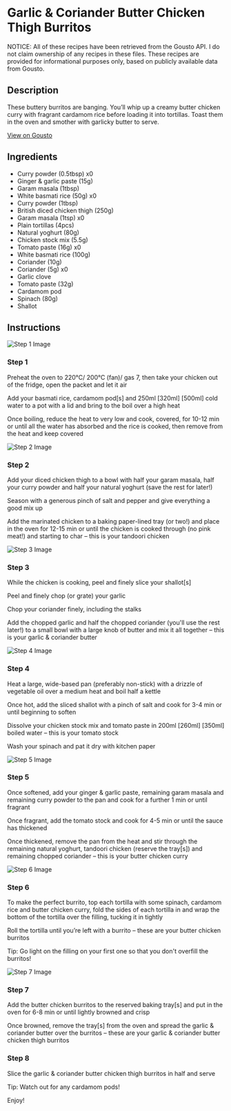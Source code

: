 # Garlic & Coriander Butter Chicken Thigh Burritos

NOTICE: All of these recipes have been retrieved from the Gousto API. I do not claim ownership of any recipes in these files. These recipes are provided for informational purposes only, based on publicly available data from Gousto.

## Description

These buttery burritos are banging. You’ll whip up a creamy butter chicken curry with fragrant cardamom rice before loading it into tortillas. Toast them in the oven and smother with garlicky butter to serve.

[View on Gousto](https://www.gousto.co.uk/recipes/cookbook/garlic-coriander-butter-chicken-burritos)

## Ingredients

- Curry powder (0.5tbsp) x0
- Ginger & garlic paste (15g)
- Garam masala (1tbsp)
- White basmati rice (50g) x0
- Curry powder (1tbsp)
- British diced chicken thigh (250g)
- Garam masala (1tsp) x0
- Plain tortillas (4pcs)
- Natural yoghurt (80g)
- Chicken stock mix (5.5g)
- Tomato paste (16g) x0
- White basmati rice (100g)
- Coriander (10g)
- Coriander (5g) x0
- Garlic clove
- Tomato paste (32g)
- Cardamom pod
- Spinach (80g)
- Shallot

## Instructions

![Step 1 Image](https://production-media.gousto.co.uk/cms/recipe-step-image/step-1-1679049679812-x200.jpg)

### Step 1

Preheat the oven to 220°C/ 200°C (fan)/ gas 7, then take your chicken out of the fridge, open the packet and let it air

Add your basmati rice, cardamom pod[s] and 250ml <span class="text-purple">[320ml] </span><span class="text-danger">[500ml] </span>cold water to a pot with a lid and bring to the boil over a high heat

Once boiling, reduce the heat to very low and cook, covered, for 10-12 min or until all the water has absorbed and the rice is cooked, then remove from the heat and keep covered

![Step 2 Image](https://production-media.gousto.co.uk/cms/recipe-step-image/step-2-1679049685715-x200.jpg)

### Step 2

Add your diced chicken thigh to a bowl with half your garam masala, half your curry powder and half your natural yoghurt (save the rest for later!)

Season with a generous pinch of salt and pepper and give everything a good mix up

Add the marinated chicken to a baking paper-lined tray (or two!) and place in the oven for 12-15 min or until the chicken is cooked through (no pink meat!) and starting to char – this is your tandoori chicken

![Step 3 Image](https://production-media.gousto.co.uk/cms/recipe-step-image/step-3-1679049690689-x200.jpg)

### Step 3

While the chicken is cooking, peel and finely slice your shallot[s]

Peel and finely chop (or grate) your garlic

Chop your coriander finely, including the stalks

Add the chopped garlic and half the chopped coriander (you'll use the rest later!) to a small bowl with a large knob of butter and mix it all together – this is your garlic & coriander butter

![Step 4 Image](https://production-media.gousto.co.uk/cms/recipe-step-image/step-4-1679049696177-x200.jpg)

### Step 4

Heat a large, wide-based pan (preferably non-stick) with a drizzle of vegetable oil over a medium heat and boil half a kettle

Once hot, add the sliced shallot with a pinch of salt and cook for 3-4 min or until beginning to soften

Dissolve your chicken stock mix and tomato paste in 200ml <span class="text-purple">[260ml] </span><span class="text-danger">[350ml]</span> boiled water – this is your tomato stock

Wash your spinach and pat it dry with kitchen paper

![Step 5 Image](https://production-media.gousto.co.uk/cms/recipe-step-image/step-5-1679049701368-x200.jpg)

### Step 5

Once softened, add your ginger & garlic paste, remaining garam masala and remaining curry powder to the pan and cook for a further 1 min or until fragrant

Once fragrant, add the tomato stock and cook for 4-5 min or until the sauce has thickened

Once thickened, remove the pan from the heat and stir through the remaining natural yoghurt, tandoori chicken (reserve the tray[s]) and remaining chopped coriander – this is your butter chicken curry

![Step 6 Image](https://production-media.gousto.co.uk/cms/recipe-step-image/step-6-1679049705644-x200.jpg)

### Step 6

To make the perfect burrito, top each tortilla with some spinach, cardamom rice and butter chicken curry, fold the sides of each tortilla in and wrap the bottom of the tortilla over the filling, tucking it in tightly

Roll the tortilla until you’re left with a burrito – these are your butter chicken burritos

Tip: Go light on the filling on your first one so that you don't overfill the burritos!

![Step 7 Image](https://production-media.gousto.co.uk/cms/recipe-step-image/step-7-1679049718050-x200.jpg)

### Step 7

Add the butter chicken burritos to the reserved baking tray[s] and put in the oven for 6-8 min or until lightly browned and crisp

Once browned, remove the tray[s] from the oven and spread the garlic & coriander butter over the burritos – these are your garlic & coriander butter chicken thigh burritos

### Step 8

Slice the garlic & coriander butter chicken thigh burritos in half and serve

Tip: Watch out for any cardamom pods!

Enjoy!

